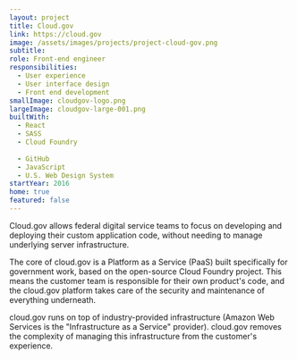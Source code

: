 ```yaml
---
layout: project
title: Cloud.gov
link: https://cloud.gov 
image: /assets/images/projects/project-cloud-gov.png
subtitle:
role: Front-end engineer
responsibilities:
  - User experience
  - User interface design
  - Front end development
smallImage: cloudgov-logo.png
largeImage: cloudgov-large-001.png
builtWith:
  - React
  - SASS
  - Cloud Foundry
  
  - GitHub
  - JavaScript
  - U.S. Web Design System
startYear: 2016
home: true
featured: false
---  
```


Cloud.gov allows federal digital service teams to focus on developing and deploying their custom application code, without needing to manage underlying server infrastructure.

The core of cloud.gov is a Platform as a Service (PaaS) built specifically for government work, based on the open-source Cloud Foundry project. This means the customer team is responsible for their own product's code, and the cloud.gov platform takes care of the security and maintenance of everything underneath.

cloud.gov runs on top of industry-provided infrastructure (Amazon Web Services is the "Infrastructure as a Service" provider). cloud.gov removes the complexity of managing this infrastructure from the customer's experience.
